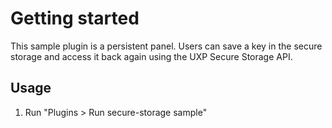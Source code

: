 # Getting started

This sample plugin is a persistent panel. Users can save a key in the secure storage and access it back again using the UXP Secure Storage API.

## Usage

1. Run "Plugins > Run secure-storage sample"
